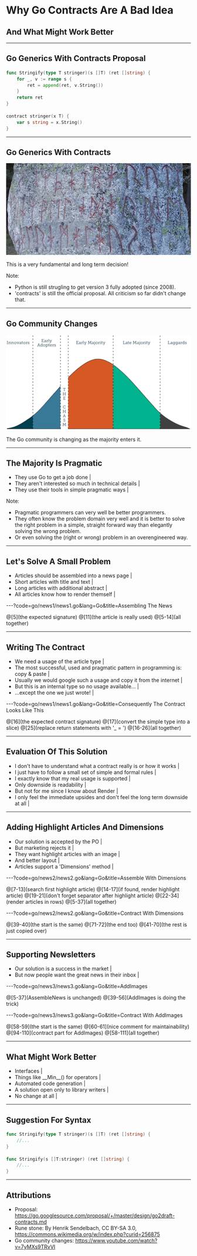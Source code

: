 # Why Go Contracts Are A Bad Idea
## And What Might Work Better

---

## Go Generics With Contracts Proposal

```go
func Stringify(type T stringer)(s []T) (ret []string) {
	for _, v := range s {
		ret = append(ret, v.String())
	}
	return ret
}

contract stringer(x T) {
	var s string = x.String()
}
```

---

## Go Generics With Contracts

![Rune Stone](assets/runeStone.jpg)

This is a very fundamental and long term decision!

Note:
- Python is still strugling to get version 3 fully adopted (since 2008).
- 'contracts' is still the official proposal. All criticism so far didn't change that.

---

## Go Community Changes

![Logo](assets/adoption-curve.jpg)

The Go community is changing as the majority enters it.

---

## The Majority Is Pragmatic

- They use Go to get a job done |
- They aren't interested so much in technical details |
- They use their tools in simple pragmatic ways |

Note:
- Pragmatic programmers can very well be better programmers.
- They often know the problem domain very well and it is better to solve
  the right problem in a simple, straight forward way than elegantly solving the wrong problem.
- Or even solving the (right or wrong) problem in an overengineered way.

---

## Let's Solve A Small Problem

- Articles should be assembled into a news page |
- Short articles with title and text |
- Long articles with additional abstract |
- All articles know how to render themself |

---?code=go/news1/news1.go&lang=Go&title=Assembling The News

@[5](the expected signature)
@[11](the article is really used)
@[5-14](all together)

---

## Writing The Contract

- We need a usage of the article type |
- The most successful, used and pragmatic pattern in programming is: copy & paste |
- Usually we would google such a usage and copy it from the internet |
- But this is an internal type so no usage available... |
- ...except the one we just wrote! |

---?code=go/news1/news1.go&lang=Go&title=Consequently The Contract Looks Like This

@[16](the expected contract signature)
@[17](convert the simple type into a slice)
@[25](replace return statements with '_ = ')
@[16-26](all together)

---

## Evaluation Of This Solution

- I don't have to understand what a contract really is or how it works |
- I just have to follow a small set of simple and formal rules |
- I exactly know that my real usage is supported |
- Only downside is readability |
- But not for me since I know about Render |
- I only feel the immediate upsides and don't feel the long term downside at all |

---

## Adding Highlight Articles And Dimensions

- Our solution is accepted by the PO |
- But marketing rejects it |
- They want highlight articles with an image |
- And better layout |
- Articles support a 'Dimensions' method |

---?code=go/news2/news2.go&lang=Go&title=Assemble With Dimensions

@[7-13](search first highlight article)
@[14-17](if found, render highlight article)
@[19-21](don't forget separator after highlight article)
@[22-34](render articles in rows)
@[5-37](all together)

---?code=go/news2/news2.go&lang=Go&title=Contract With Dimensions

@[39-40](the start is the same)
@[71-72](the end too)
@[41-70](the rest is just copied over)

---

## Supporting Newsletters

- Our solution is a success in the market |
- But now people want the great news in their inbox |

---?code=go/news3/news3.go&lang=Go&title=AddImages

@[5-37](AssembleNews is unchanged)
@[39-56](AddImages is doing the trick)

---?code=go/news3/news3.go&lang=Go&title=Contract With AddImages

@[58-59](the start is the same)
@[60-61](nice comment for maintainability)
@[94-110](contract part for AddImages)
@[58-111](all together)

---

## What Might Work Better

- Interfaces |
- Things like \_\_Min\_\_() for operators |
- Automated code generation |
- A solution open only to library writers |
- No change at all |

---

## Suggestion For Syntax

```go
func Stringify(type T stringer)(s []T) (ret []string) {
	//...
}

func Stringify(s []T:stringer) (ret []string) {
	//...
}
```

---

## Attributions

- Proposal: https://go.googlesource.com/proposal/+/master/design/go2draft-contracts.md
- Rune stone: By Henrik Sendelbach, CC BY-SA 3.0, https://commons.wikimedia.org/w/index.php?curid=256875
- Go community changes: https://www.youtube.com/watch?v=7yMXs9TRvVI

